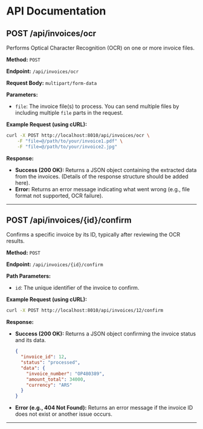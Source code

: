 # API Documentation

## POST /api/invoices/ocr

Performs Optical Character Recognition (OCR) on one or more invoice files.

**Method:** `POST`

**Endpoint:** `/api/invoices/ocr`

**Request Body:** `multipart/form-data`

**Parameters:**

*   `file`: The invoice file(s) to process. You can send multiple files by including multiple `file` parts in the request.

**Example Request (using cURL):**

```bash
curl -X POST http://localhost:8010/api/invoices/ocr \
    -F "file=@/path/to/your/invoice1.pdf" \
    -F "file=@/path/to/your/invoice2.jpg"
```

**Response:**

*   **Success (200 OK):** Returns a JSON object containing the extracted data from the invoices. (Details of the response structure should be added here).
*   **Error:** Returns an error message indicating what went wrong (e.g., file format not supported, OCR failure).

---

## POST /api/invoices/{id}/confirm

Confirms a specific invoice by its ID, typically after reviewing the OCR results.

**Method:** `POST`

**Endpoint:** `/api/invoices/{id}/confirm`

**Path Parameters:**

*   `id`: The unique identifier of the invoice to confirm.

**Example Request (using cURL):**

```bash
curl -X POST http://localhost:8010/api/invoices/12/confirm
```

**Response:**

*   **Success (200 OK):** Returns a JSON object confirming the invoice status and its data.

    ```json
    {
      "invoice_id": 12,
      "status": "processed",
      "data": {
        "invoice_number": "OP480389",
        "amount_total": 34000,
        "currency": "ARS"
      }
    }
    ```
*   **Error (e.g., 404 Not Found):** Returns an error message if the invoice ID does not exist or another issue occurs.

---
